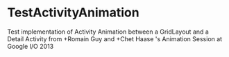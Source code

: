 TestActivityAnimation
=====================

Test implementation of Activity Animation between a GridLayout and a Detail Activity from +Romain Guy and +Chet Haase 's Animation Session at Google I/O 2013
